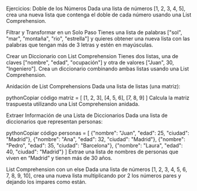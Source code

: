 Ejercicios:
Doble de los Números
Dada una lista de números [1, 2, 3, 4, 5], crea una nueva lista que contenga el doble de cada número usando una List Comprehension.

Filtrar y Transformar en un Solo Paso
Tienes una lista de palabras ["sol", "mar", "montaña", "rio", "estrella"] y quieres obtener una nueva lista con las palabras que tengan más de 3 letras y estén en mayúsculas.

Crear un Diccionario con List Comprehension
Tienes dos listas, una de claves ["nombre", "edad", "ocupación"] y otra de valores ["Juan", 30, "Ingeniero"]. Crea un diccionario combinando ambas listas usando una List Comprehension.

Anidación de List Comprehensions
Dada una lista de listas (una matriz):

pythonCopiar código
matriz = [
    [1, 2, 3],
    [4, 5, 6],
    [7, 8, 9]
]
Calcula la matriz traspuesta utilizando una List Comprehension anidada.

Extraer Información de una Lista de Diccionarios
Dada una lista de diccionarios que representan personas:

pythonCopiar código
personas = [
    {"nombre": "Juan", "edad": 25, "ciudad": "Madrid"},
    {"nombre": "Ana", "edad": 32, "ciudad": "Madrid"},
    {"nombre": "Pedro", "edad": 35, "ciudad": "Barcelona"},
    {"nombre": "Laura", "edad": 40, "ciudad": "Madrid"}
]
Extrae una lista de nombres de personas que viven en “Madrid” y tienen más de 30 años.

List Comprehension con un else
Dada una lista de números [1, 2, 3, 4, 5, 6, 7, 8, 9, 10], crea una nueva lista multiplicando por 2 los números pares y dejando los impares como están.